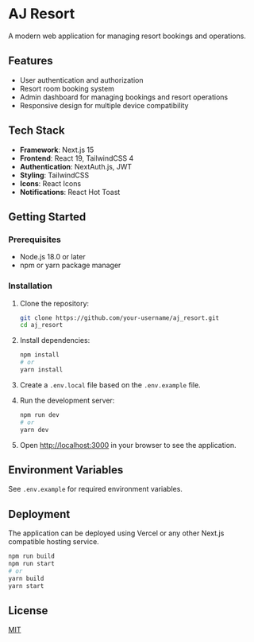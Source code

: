 # AJ Resort

A modern web application for managing resort bookings and operations.

## Features

- User authentication and authorization
- Resort room booking system
- Admin dashboard for managing bookings and resort operations
- Responsive design for multiple device compatibility

## Tech Stack

- **Framework**: Next.js 15
- **Frontend**: React 19, TailwindCSS 4
- **Authentication**: NextAuth.js, JWT
- **Styling**: TailwindCSS
- **Icons**: React Icons
- **Notifications**: React Hot Toast

## Getting Started

### Prerequisites

- Node.js 18.0 or later
- npm or yarn package manager

### Installation

1. Clone the repository:
   ```bash
   git clone https://github.com/your-username/aj_resort.git
   cd aj_resort
   ```

2. Install dependencies:
   ```bash
   npm install
   # or
   yarn install
   ```

3. Create a `.env.local` file based on the `.env.example` file.

4. Run the development server:
   ```bash
   npm run dev
   # or
   yarn dev
   ```

5. Open [http://localhost:3000](http://localhost:3000) in your browser to see the application.

## Environment Variables

See `.env.example` for required environment variables.

## Deployment

The application can be deployed using Vercel or any other Next.js compatible hosting service.

```bash
npm run build
npm run start
# or
yarn build
yarn start
```

## License

[MIT](https://choosealicense.com/licenses/mit/)
